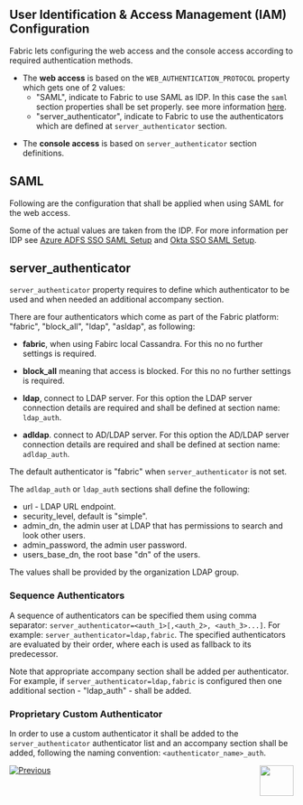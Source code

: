 ## User Identification & Access Management (IAM) Configuration

Fabric lets configuring the web access and the console access according to required authentication methods.

* The **web access** is based on the `WEB_AUTHENTICATION_PROTOCOL` property which gets one of 2 values:
  * "SAML", indicate to Fabric to use SAML as IDP. In this case the `saml` section properties shall be set properly. see more information [here]().
  * "server_authenticator", indicate to Fabric to use the authenticators which are defined at `server_authenticator` section.

- The **console access** is based on `server_authenticator` section definitions.



## SAML

Following are the configuration that shall be applied when using SAML for the web access. 





Some of the actual values are taken from the IDP. For more information per IDP see [Azure ADFS SSO SAML Setup]() and [Okta SSO SAML Setup]().



## server_authenticator

`server_authenticator`  property requires to define which authenticator to be used and when needed an additional accompany section.

There are four authenticators which come as part of the Fabric platform: "fabric", "block_all", "ldap", "asldap", as following:

- **fabric**, when using Fabirc local Cassandra. For this no no further settings is required.
- **block_all** meaning that access is blocked. For this no no further settings is required. 
- **ldap**, connect to LDAP server. For this option the LDAP server connection details are required and shall be defined at section name: `ldap_auth`. 

- **adldap**. connect to AD/LDAP server. For this option the AD/LDAP server connection details are required and shall be defined at section name: `adldap_auth`.

The default authenticator is "fabric" when `server_authenticator` is not set.



The `adldap_auth` or `ldap_auth` sections shall define the following:

- url - LDAP URL endpoint.
- security_level, default is "simple".
- admin_dn, the admin user at LDAP that has permissions to search and look other users.
- admin_password, the admin user password.
- users_base_dn, the root base "dn" of the users.

The values shall be provided by the organization LDAP group.

### Sequence Authenticators

A sequence of authenticators can be specified them using comma separator:  `server_authenticator=<auth_1>[,<auth_2>, <auth_3>...]`.  For example: `server_authenticator=ldap,fabric`. The specified authenticators are evaluated by their order, where each is used as fallback to its predecessor.

Note that appropriate accompany section shall be added per authenticator. For example, if `server_authenticator=ldap,fabric` is configured then one additional section - "ldap_auth" - shall be added.

### Proprietary Custom Authenticator

In order to use a custom authenticator it shall be added to the `server_authenticator` authenticator list and an accompany section shall be added, following the naming convention: `<authenticator_name>_auth`.





[![Previous](/articles/images/Previous.png)](/articles/26_fabric_security/06_data_masking.md)[<img align="right" width="60" height="54" src="/articles/images/Next.png">](/articles/26_fabric_security/05_fabric_webservices_security.md)